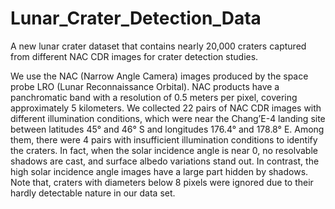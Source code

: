 # Lunar_Crater_Detection_Data
A new lunar crater dataset that contains nearly 20,000 craters captured from different NAC CDR images for crater detection studies.

We use the NAC (Narrow Angle Camera) images produced by the space probe LRO (Lunar Reconnaissance Orbital). NAC products have a panchromatic band with a resolution of 0.5 meters per pixel, covering approximately 5 kilometers. We collected 22 pairs of NAC CDR images with different illumination conditions, which were near the Chang’E-4 landing site between latitudes 45° and 46° S and longitudes 176.4° and 178.8° E. Among them, there were 4 pairs with insufficient illumination conditions to identify the craters. In fact, when the solar incidence angle is near 0, no resolvable shadows are cast, and surface albedo variations stand out. In contrast, the high solar incidence angle images have a large part hidden by shadows.
Note that, craters with diameters below 8 pixels were ignored due to their hardly detectable nature in our data set.
